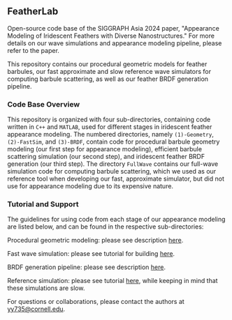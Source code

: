 ## FeatherLab
Open-source code base of the SIGGRAPH Asia 2024 paper, "Appearance Modeling of Iridescent Feathers with Diverse Nanostructures." For more details on our wave simulations and appearance modeling pipeline, please refer to the paper.

This repository contains our procedural geometric models for feather barbules, our fast approximate and slow reference wave simulators for computing barbule scattering, as well as our feather BRDF generation pipeline.

### Code Base Overview
This repository is organized with four sub-directories, containing code written in $\texttt{C++}$ and $\texttt{MATLAB}$, used for different stages in iridescent feather appearance modeling. The numbered directories, namely $\texttt{(1)-Geometry}$, $\texttt{(2)-FastSim}$, and $\texttt{(3)-BRDF}$, contain code for procedural barbule geometry modeling (our first step for appearance modeling), efficient barbule scattering simulation (our second step), and iridescent feather BRDF generation (our third step). The directory $\texttt{FullWave}$ contains our full-wave simulation code for computing barbule scattering, which we used as our reference tool when developing our fast, approximate simulator, but did not use for appearance modeling due to its expensive nature.

### Tutorial and Support
The guidelines for using code from each stage of our appearance modeling are listed below, and can be found in the respective sub-directories:

Procedural geometric modeling: please see description [here](https://github.com/blaire9989/FeatherLab/blob/main/(1)-Geometry/README.md).

Fast wave simulation: please see tutorial for building [here](https://github.com/blaire9989/FeatherLab/blob/main/(2)-FastSim/README.md).

BRDF generation pipeline: please see description [here](https://github.com/blaire9989/FeatherLab/blob/main/(3)-BRDF/README.md).

Reference simulation: please see tutorial [here](https://github.com/blaire9989/FeatherLab/blob/main/(4)-FullWave/README.md), while keeping in mind that these simulations are slow.

For questions or collaborations, please contact the authors at yy735@cornell.edu.
